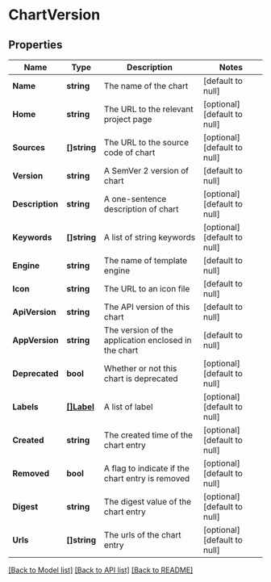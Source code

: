 # ChartVersion

## Properties
Name | Type | Description | Notes
------------ | ------------- | ------------- | -------------
**Name** | **string** | The name of the chart | [default to null]
**Home** | **string** | The URL to the relevant project page | [optional] [default to null]
**Sources** | **[]string** | The URL to the source code of chart | [optional] [default to null]
**Version** | **string** | A SemVer 2 version of chart | [default to null]
**Description** | **string** | A one-sentence description of chart | [optional] [default to null]
**Keywords** | **[]string** | A list of string keywords | [optional] [default to null]
**Engine** | **string** | The name of template engine | [default to null]
**Icon** | **string** | The URL to an icon file | [default to null]
**ApiVersion** | **string** | The API version of this chart | [default to null]
**AppVersion** | **string** | The version of the application enclosed in the chart | [default to null]
**Deprecated** | **bool** | Whether or not this chart is deprecated | [optional] [default to null]
**Labels** | [**[]Label**](Label.md) | A list of label | [optional] [default to null]
**Created** | **string** | The created time of the chart entry | [optional] [default to null]
**Removed** | **bool** | A flag to indicate if the chart entry is removed | [optional] [default to null]
**Digest** | **string** | The digest value of the chart entry | [optional] [default to null]
**Urls** | **[]string** | The urls of the chart entry | [optional] [default to null]

[[Back to Model list]](../README.md#documentation-for-models) [[Back to API list]](../README.md#documentation-for-api-endpoints) [[Back to README]](../README.md)


